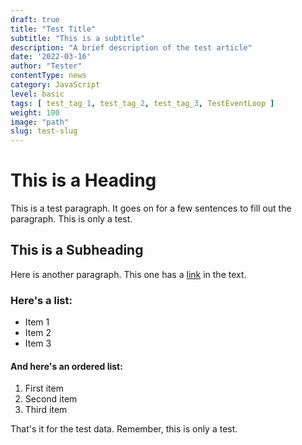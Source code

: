 ```yaml
---
draft: true
title: "Test Title"
subtitle: "This is a subtitle"
description: "A brief description of the test article"
date: '2022-03-16'
author: "Tester"
contentType: news
category: JavaScript
level: basic
tags: [ test_tag_1, test_tag_2, test_tag_3, TestEventLoop ]
weight: 100
image: "path"
slug: test-slug
---
```


# This is a Heading

This is a test paragraph. It goes on for a few sentences to fill out the paragraph. This is only a test.

## This is a Subheading

Here is another paragraph. This one has a [link](http://example.com) in the text.

### Here's a list:

- Item 1
- Item 2
- Item 3

#### And here's an ordered list:

1. First item
2. Second item
3. Third item

That's it for the test data. Remember, this is only a test.

